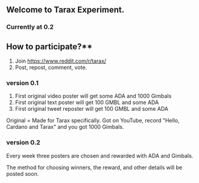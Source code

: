 ## Welcome to Tarax Experiment.
### Currently at 0.2

## How to participate?**
1. Join https://www.reddit.com/r/tarax/
2. Post, repost, comment, vote.

### version 0.1
1. First original video poster will get some ADA and 1000 Gimbals
2. First original text poster will get 100 GMBL and some ADA
3. First original tweet reposter will get 100 GMBL and some ADA

Original = Made for Tarax specifically. Got on YouTube, record "Hello, Cardano and Tarax" and you got 1000 Gimbals.

### version 0.2

Every week three posters are chosen and rewarded with ADA and Gimbals.

The method for choosing winners, the reward, and other details will be posted soon.

